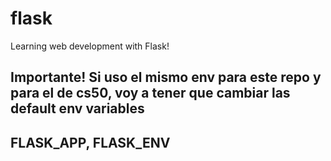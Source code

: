 # flask
Learning web development with Flask!

## Importante! Si uso el mismo env para este repo y para el de cs50, voy a tener que cambiar las default env variables
## FLASK_APP, FLASK_ENV